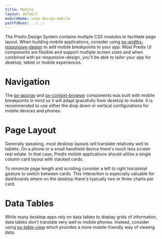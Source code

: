 ```yaml
---
title: Mobile
layout: default
moduleName: view-design-mobile
pathToRoot: ../../
---
```


The Predix Design System contains multiple CSS modules to facilitate page layout. When building mobile applications, consider using [px-widths-responsive-design](#/css/px-widths-responsive-design) to add mobile breakpoints to your app. Most Predix UI components are flexible and support multiple screen sizes and when combined with px-responsive-design, you'll be able to tailor your app for desktop, tablet or mobile experiences.


# Navigation
The [px-appnav](#/components/px-app-nav/) and [px-context-browser](#/components/px-context-browser/) components was built with mobile breakpoints in mind so it will adapt gracefully from desktop
to mobile. It is recommended to use either the drop down or vertical configurations for mobile devices and phones.

<div class="layout">
  <catalog-picture
    class="layout__item picture-side-by-side"
    img-src="../../../img/guidelines/mobile_nav_dropdown"
    img-alt="mobile nav dropdown">
  </catalog-picture>
  <catalog-picture
    class="layout__item picture-side-by-side"
    img-src="../../../img/guidelines/mobile_nav_hamburger"
    img-alt="mobile nav hamburger">
  </catalog-picture>
</div>

# Page Layout
Generally speaking, most desktop layouts will translate relatively well to tablets. On a phone or a small handheld device there's much less screen real estate. In that case, Predix mobile applications should utilize a single column card layout with
stacked cards.

To minimize page length and scrolling consider a left to right horizontal gesture to switch between cards. This interaction is especially valuable for dashboards where on the desktop there's typically two or three charts per card.

<div class="layout">
  <catalog-picture
    class="layout__item picture-side-by-side"
    img-src="../../../img/guidelines/mobile_card"
    img-alt="mobile card">
  </catalog-picture>
  <catalog-picture
    class="layout__item picture-side-by-side"
    img-src="../../../img/guidelines/mobile_swiping"
    img-alt="mobile swiping">
  </catalog-picture>
</div>

# Data Tables
While many desktop apps rely on data tables to display grids of information, data tables don't translate very well to mobile phones. Instead, consider using [px-table-view](#/components/px-table-view/) which provides a more mobile-friendly way of viewing data.

<catalog-picture img-src="../../../img/guidelines/mobile_data_table" img-alt="mobile data table"></catalog-picture>
